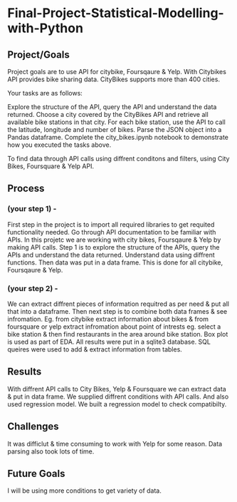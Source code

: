 # Final-Project-Statistical-Modelling-with-Python

## Project/Goals
Project goals are to use API for citybike, Foursqaure & Yelp. With Citybikes API provides bike sharing data.
CityBikes supports more than 400 cities. 

Your tasks are as follows:

Explore the structure of the API, query the API and understand the data returned.
Choose a city covered by the CityBikes API and retrieve all available bike stations in that city.
For each bike station, use the API to call the latitude, longitude and number of bikes.
Parse the JSON object into a Pandas dataframe.
Complete the city_bikes.ipynb notebook to demonstrate how you executed the tasks above.

To find data through API calls using diffrent conditons and filters, using City Bikes, Foursquare & Yelp API. 

## Process
### (your step 1) - 
First step in the project is to import all required libraries to get requited functionality needed. Go through API documentation to be familiar with APIs. In this projetc we are working with city bikes, Foursqaure & Yelp by making API calls. Step 1 is to explore the structure of the APIs, query the APIs and understand the data returned. Understand data using diffrent functions. Then data was put in a data frame. This is done for all citybike, Foursqaure & Yelp. 

### (your step 2) - 
We can extract diffrent pieces of information requitred as per need & put all that into a dataframe. Then next step is to combine both data frames & see infromation. Eg. from citybike extract information about bikes & from foursquare or yelp extract infromation about point of intrests eg. select a bike station & then find restaurants in the area around bike station. Box plot is used as part of EDA.
All results were put in a sqlite3 database. SQL queires were used to add & extract information from tables. 

## Results
With diffrent API calls to City Bikes, Yelp & Foursquare we can extract data & put in data frame. We supplied diffrent conditions with API calls. And also used regression model. We built a regression model to check compatibilty.

## Challenges 
It was difficlut & time consuming to work with Yelp for some reason. Data parsing also took lots of time. 

## Future Goals
I will be using more conditions to get variety of data. 
